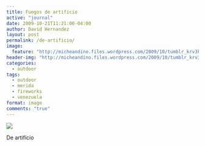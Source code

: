 ```yaml
---
title: Fuegos de artificio
active: "journal"
date: 2009-10-21T11:21:00-04:00
author: David Hernandez
layout: post
permalink: /de-artificio/
image:
  feature: "http://micheandino.files.wordpress.com/2009/10/tumblr_krv3k0thms1qa1qgjo1_1280.jpg"
header-img: "http://micheandino.files.wordpress.com/2009/10/tumblr_krv3k0thms1qa1qgjo1_1280.jpg"
categories:
  - outdoor
tags:
  - outdoor
  - merida
  - fireworks
  - venezuela
format: image
comments: "true"
---
```

<a href="http://micheandino.files.wordpress.com/2009/10/tumblr_krv3k0thms1qa1qgjo1_1280.jpg" class="popup"  title="De artifício" data-caption="© 2009 by David Hernández">
<img src="http://micheandino.files.wordpress.com/2009/10/tumblr_krv3k0thms1qa1qgjo1_1280.jpg"></a>

De artifício
